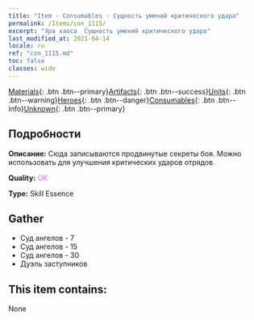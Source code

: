```yaml
---
title: "Item - Consumables - Сущность умений критического удара"
permalink: /Items/con_1115/
excerpt: "Эра хаоса  Сущность умений критического удара"
last_modified_at: 2021-04-14
locale: ru
ref: "con_1115.md"
toc: false
classes: wide
---
```

 [Materials](/ru/Items/){: .btn .btn--primary}[Artifacts](/ru/Items/Artifacts/){: .btn .btn--success}[Units](/ru/Items/Units/){: .btn .btn--warning}[Heroes](/ru/Items/Heroes/){: .btn .btn--danger}[Consumables](/ru/Items/Consumables/){: .btn .btn--info}[Unknown](/ru/Items/Unknown/){: .btn .btn--primary}

## Подробности
 **Описание:** Сюда записываются продвинутые секреты боя. Можно использовать для улучшения критических ударов отрядов.

 **Quality:** <span style="color: #DA70D6">OK</span>

 **Type:** Skill Essence

## Gather

*    Суд ангелов - 7 
*    Суд ангелов - 15 
*    Суд ангелов - 30 
*    Дуэль заступников 

## This item contains:

  None

